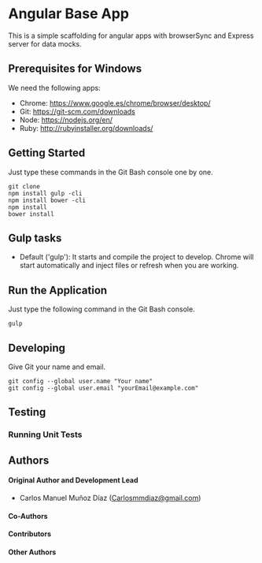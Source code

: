 # Angular Base App

This is a simple scaffolding for angular apps with browserSync and Express server for data mocks.

## Prerequisites for Windows

We need the following apps:

* Chrome: https://www.google.es/chrome/browser/desktop/
* Git: https://git-scm.com/downloads
* Node: https://nodejs.org/en/
* Ruby: http://rubyinstaller.org/downloads/

## Getting Started

Just type these commands in the Git Bash console one by one.

```
git clone
npm install gulp -cli
npm install bower -cli
npm install
bower install
```

## Gulp tasks

* Default ('gulp'):
	It starts and compile the project to develop. Chrome will start automatically and inject files or refresh when you are working.

## Run the Application

Just type the following command in the Git Bash console.

```
gulp
```

## Developing

Give Git your name and email.

```
git config --global user.name "Your name"
git config --global user.email "yourEmail@example.com"
```

## Testing

### Running Unit Tests

## Authors

#### Original Author and Development Lead

- Carlos Manuel Muñoz Díaz (Carlosmmdiaz@gmail.com)

#### Co-Authors

#### Contributors

#### Other Authors